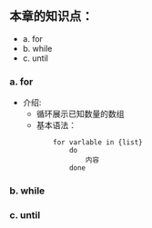 ## 本章的知识点：
- a. for
- b. while
- c. until

### a. for
- 介绍:
    - 循环展示已知数量的数组
    - 基本语法：
        ```
            for varlable in {list}
                do
                    内容
                done
        ```

### b. while

### c. until